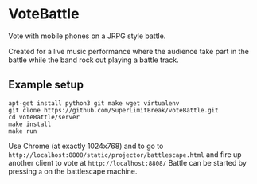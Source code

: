 VoteBattle
==========

Vote with mobile phones on a JRPG style battle.

Created for a live music performance where the audience take part in the battle while the band rock out playing a battle track.

Example setup
-------------

    apt-get install python3 git make wget virtualenv
    git clone https://github.com/SuperLimitBreak/voteBattle.git
    cd voteBattle/server
    make install
    make run

Use Chrome (at exactly 1024x768) and to go to
`http://localhost:8808/static/projector/battlescape.html`
and fire up another client to vote at
`http://localhost:8808/`
Battle can be started by pressing `a` on the battlescape machine.
